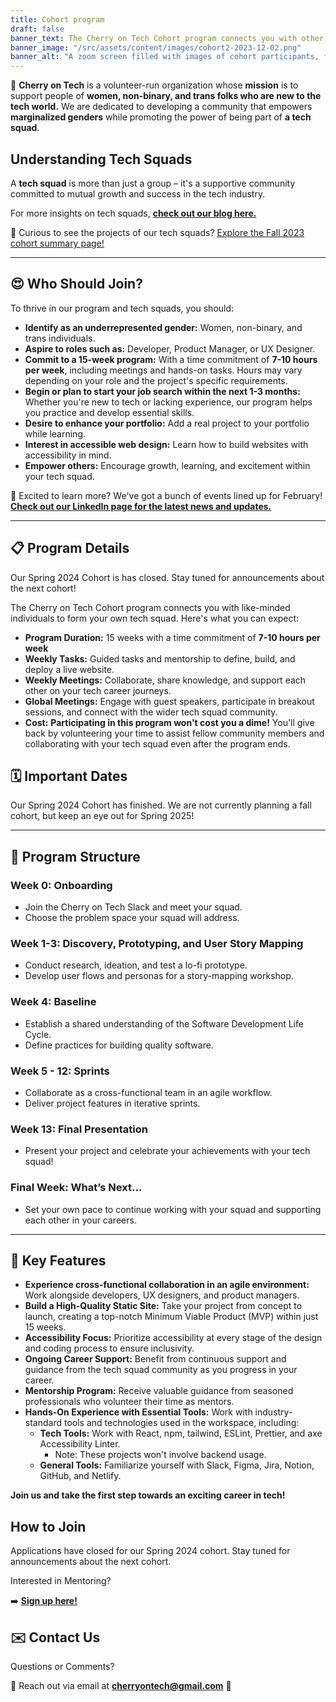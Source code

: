 ```yaml
---
title: Cohort program
draft: false
banner_text: The Cherry on Tech Cohort program connects you with other like-minded individuals to form your own tech squad.
banner_image: "/src/assets/content/images/cohort2-2023-12-02.png"
banner_alt: "A zoom screen filled with images of cohort participants, featuring many smiling faces and user avatars."
---
```

🍒 **Cherry on Tech** is a volunteer-run organization whose **mission** is to support people of **women, non-binary, and trans folks who are new to the tech world.** We are dedicated to developing a community that empowers **marginalized genders** while promoting the power of being part of **a tech squad**.

## **Understanding Tech Squads**

A **tech squad** is more than just a group – it's a supportive community committed to mutual growth and success in the tech industry. 

For more insights on tech squads, **[check out our blog here.](https://cherryon.tech/blog/why-i-joined-cherry-on-tech/)**

👀 Curious to see the projects of our tech squads?  [Explore the Fall 2023 cohort summary page!](https://www.notion.so/da0605ef4ea5451eb4ce278d7c7bc3c9?pvs=21)

---

## **😍 Who Should Join?**

To thrive in our program and tech squads, you should:

- **Identify as an underrepresented gender:** Women, non-binary, and trans individuals.
- **Aspire to roles such as:** Developer, Product Manager, or UX Designer.
- **Commit to a 15-week program:** With a time commitment of **7-10 hours per week**, including meetings and hands-on tasks. Hours may vary depending on your role and the project's specific requirements.
- **Begin or plan to start your job search within the next 1-3 months:** Whether you're new to tech or lacking experience, our program helps you practice and develop essential skills.
- **Desire to enhance your portfolio:** Add a real project to your portfolio while learning.
- **Interest in accessible web design:** Learn how to build websites with accessibility in mind.
- **Empower others:** Encourage growth, learning, and excitement within your tech squad.

🌟 Excited to learn more? We've got a bunch of events lined up for February! [**Check out our LinkedIn page for the latest news and updates.**](https://www.linkedin.com/company/cherry-on-tech)

---

## **📋 Program Details**

Our Spring 2024 Cohort is has closed. Stay tuned for announcements about the next cohort!

The Cherry on Tech Cohort program connects you with like-minded individuals to form your own tech squad. Here's what you can expect:

- **Program Duration:** 15 weeks with a time commitment of **7-10 hours per week**
- **Weekly Tasks:** Guided tasks and mentorship to define, build, and deploy a live website.
- **Weekly Meetings:** Collaborate, share knowledge, and support each other on your tech career journeys.
- **Global Meetings:** Engage with guest speakers, participate in breakout sessions, and connect with the wider tech squad community.
- **Cost:** **Participating in this program won't cost you a dime!** You'll give back by volunteering your time to assist fellow community members and collaborating with your tech squad even after the program ends.

## **🗓 Important Dates**
    
Our Spring 2024 Cohort has finished. We are not currently planning a fall cohort, but keep an eye out for Spring 2025!

---

## **📔 Program Structure**

### **Week 0: Onboarding**

- Join the Cherry on Tech Slack and meet your squad.
- Choose the problem space your squad will address.

### **Week 1-3: Discovery, Prototyping, and User Story Mapping**

- Conduct research, ideation, and test a lo-fi prototype.
- Develop user flows and personas for a story-mapping workshop.

### **Week 4: Baseline**

- Establish a shared understanding of the Software Development Life Cycle.
- Define practices for building quality software.

### **Week 5 - 12: Sprints**

- Collaborate as a cross-functional team in an agile workflow.
- Deliver project features in iterative sprints.

### **Week 13: Final Presentation**

- Present your project and celebrate your achievements with your tech squad!

### **Final Week: What’s Next…**

- Set your own pace to continue working with your squad and supporting each other in your careers.

---

## **🔑 Key Features**

- **Experience cross-functional collaboration in an agile environment:** Work alongside developers, UX designers, and product managers.
- **Build a High-Quality Static Site:** Take your project from concept to launch, creating a top-notch Minimum Viable Product (MVP) within just 15 weeks.
- **Accessibility Focus:** Prioritize accessibility at every stage of the design and coding process to ensure inclusivity.
- **Ongoing Career Support:** Benefit from continuous support and guidance from the tech squad community as you progress in your career.
- **Mentorship Program:** Receive valuable guidance from seasoned professionals who volunteer their time as mentors.
- **Hands-On Experience with Essential Tools:** Work with industry-standard tools and technologies used in the workspace, including:
    - **Tech Tools:** Work with React, npm, tailwind, ESLint, Prettier, and axe Accessibility Linter.
        - Note: These projects won't involve backend usage.
    - **General Tools:** Familiarize yourself with Slack, Figma, Jira, Notion, GitHub, and Netlify.
    

**Join us and take the first step towards an exciting career in tech!**

## **How to Join**

Applications have closed for our Spring 2024 cohort. Stay tuned for announcements about the next cohort.

Interested in Mentoring?

➡️ **[Sign up here!](https://forms.gle/Hd1wmfHgmiKM2g9T8)**

## **✉️ Contact Us**

Questions or Comments?

🍒 Reach out via email at **[cherryontech@gmail.com](mailto:cherryontech@gmail.com)** 🌸

